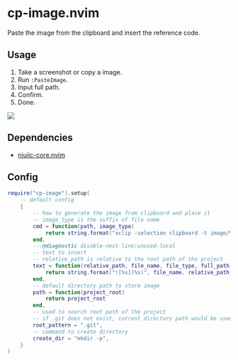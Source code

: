 # cp-image.nvim

Paste the image from the clipboard and insert the reference code.

## Usage

1. Take a screenshot or copy a image.
2. Run `:PasteImage`.
3. Input full path.
4. Confirm.
5. Done.

<img src="https://github.com/niuiic/assets/blob/main/cp-image.nvim/usage.gif" />

## Dependencies

- [niuiic-core.nvim](https://github.com/niuiic/niuiic-core.nvim)

## Config

```lua
require("cp-image").setup(
	-- default config
	{
		-- how to generate the image from clipboard and place it
		-- image_type is the suffix of file name
		cmd = function(path, image_type)
			return string.format("xclip -selection clipboard -t image/%s -o > %s", image_type, path)
		end,
		---@diagnostic disable-next-line:unused-local
		-- text to insert
		-- relative_path is relative to the root path of the project
		text = function(relative_path, file_name, file_type, full_path)
			return string.format("![%s](%s)", file_name, relative_path)
		end,
		-- default directory path to store image
		path = function(project_root)
			return project_root
		end,
		-- used to search root path of the project
		-- if .git does not exist, current directory path would be used
		root_pattern = ".git",
		-- command to create directory
		create_dir = "mkdir -p",
	}
)
```
